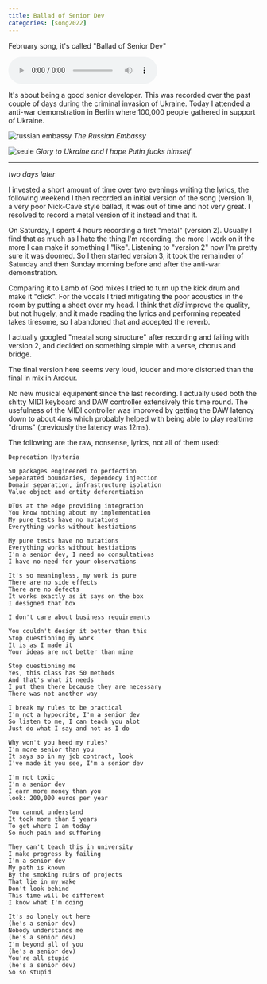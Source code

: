 ```yaml
--- 
title: Ballad of Senior Dev
categories: [song2022]
---
```


February song, it's called "Ballad of Senior Dev"

<audio controls src="/audio/senior.mp3">If you can read this, then your
browser doesn't playback audio, <a href="/audio/senior.mp3">Download</a></audio>

It's about being a good senior developer. This was recorded over the past
couple of days during the criminal invasion of Ukraine. Today I attended a
anti-war demonstration in Berlin where 100,000 people gathered in support of
Ukraine.

![russian embassy](/images/2022-02-27/russian-embassy.jpg)
_The Russian Embassy_

![seule](/images/2022-02-27/seule.jpg)
_Glory to Ukraine and I hope Putin fucks himself_

---

_two days later_

I invested a short amount of time over two evenings writing the lyrics, the
following weekend I then recorded an initial version of the song (version 1), a very poor
Nick-Cave style ballad, it was out of time and not very great. I resolved to
record a metal version of it instead and that it.

On Saturday, I spent 4 hours recording a first "metal" (version 2). Usually I
find that as much as I hate the thing I'm recording, the more I work on it the
more I can make it something I "like". Listening to "version 2" now I'm pretty
sure it was doomed. So I then started version 3, it took the remainder of
Saturday and then Sunday morning before and after the anti-war demonstration.

Comparing it to Lamb of God mixes I tried to turn up the kick drum and make it
"click". For the vocals I tried mitigating the poor acoustics in the room by
putting a sheet over my head. I think that _did_ improve the quality, but not
hugely, and it made reading the lyrics and performing repeated takes tiresome,
so I abandoned that and accepted the reverb.

I actually googled "meatal song structure" after recording and failing with
version 2, and decided on something simple with a verse, chorus and bridge.

The final version here seems very loud, louder and more distorted than the
final in mix in Ardour.

No new musical equipment since the last recording. I actually used both the
shitty MIDI keyboard and DAW controller extensively this time round. The
usefulness of the MIDI controller was improved by getting the DAW latency down
to about 4ms which probably helped with being able to play realtime "drums"
(previously the latency was 12ms).

The following are the raw, nonsense, lyrics, not all of them used:

```
Deprecation Hysteria

50 packages engineered to perfection
Sepearated boundaries, dependecy injection
Domain separation, infrastructure isolation
Value object and entity deferentiation

DTOs at the edge providing integration
You know nothing about my implementation
My pure tests have no mutations
Everything works without hestiations

My pure tests have no mutations
Everything works without hestiations
I'm a senior dev, I need no consultations
I have no need for your observations

It's so meaningless, my work is pure
There are no side effects
There are no defects
It works exactly as it says on the box
I designed that box

I don't care about business requirements

You couldn't design it better than this
Stop questioning my work
It is as I made it
Your ideas are not better than mine

Stop questioning me
Yes, this class has 50 methods
And that's what it needs
I put them there because they are necessary
There was not another way

I break my rules to be practical 
I'm not a hypocrite, I'm a senior dev
So listen to me, I can teach you alot
Just do what I say and not as I do

Why won't you heed my rules?
I'm more senior than you
It says so in my job contract, look
I've made it you see, I'm a senior dev

I'm not toxic
I'm a senior dev
I earn more money than you
look: 200,000 euros per year

You cannot understand
It took more than 5 years
To get where I am today
So much pain and suffering

They can't teach this in university
I make progress by failing
I'm a senior dev
My path is known
By the smoking ruins of projects
That lie in my wake
Don't look behind
This time will be different
I know what I'm doing

It's so lonely out here
(he's a senior dev)
Nobody understands me
(he's a senior dev)
I'm beyond all of you
(he's a senior dev)
You're all stupid
(he's a senior dev)
So so stupid
```
